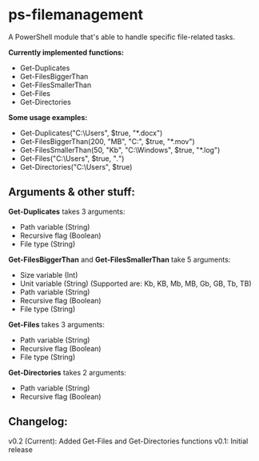 ps-filemanagement
=================
A PowerShell module that's able to handle specific file-related tasks.

**Currently implemented functions:**
- Get-Duplicates
- Get-FilesBiggerThan
- Get-FilesSmallerThan
- Get-Files
- Get-Directories

**Some usage examples:**
- Get-Duplicates("C:\Users", $true, "*.docx")
- Get-FilesBiggerThan(200, "MB", "C:\", $true, "*.mov")
- Get-FilesSmallerThan(50, "Kb", "C:\Windows", $true, "*.log")
- Get-Files("C:\Users", $true, "*.*")
- Get-Directories("C:\Users", $true)

Arguments & other stuff:
----------
**Get-Duplicates** takes 3 arguments:
- Path variable (String)
- Recursive flag (Boolean)
- File type (String)

**Get-FilesBiggerThan** and **Get-FilesSmallerThan** take 5 arguments:
- Size variable (Int)
- Unit variable (String) (Supported are: Kb, KB, Mb, MB, Gb, GB, Tb, TB)
- Path variable (String)
- Recursive flag (Boolean)
- File type (String)

**Get-Files** takes 3 arguments:
- Path variable (String)
- Recursive flag (Boolean)
- File type (String)

**Get-Directories** takes 2 arguments:
- Path variable (String)
- Recursive flag (Boolean)

Changelog:
----------

v0.2 (Current): Added Get-Files and Get-Directories functions
v0.1: Initial release